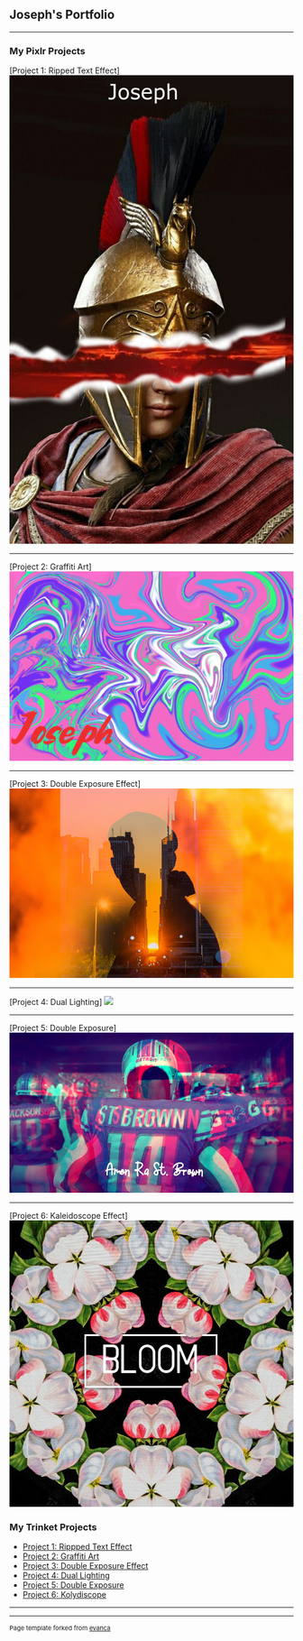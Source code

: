 ## Joseph's Portfolio

---

### My Pixlr Projects 

[Project 1: Ripped Text Effect]
<img src="images/ripped-text-effect.png?raw=true"/>

---
[Project 2: Graffiti Art]
<img src="images/graffiti.png?raw=true"/>

---
[Project 3: Double Exposure Effect]
<img src="images/Double-Exposure-Effect .png?raw=true"/>

---
[Project 4: Dual Lighting]
<img src="images/dual-lighting.jpg?raw=true"/>

---
[Project 5: Double Exposure]
<img src="images/double-exposure.jpg?raw=true"/>

---
[Project 6: Kaleidoscope Effect]
<img src="images/kolydiscop.jpg?raw=true"/>
### My Trinket Projects

- [Project 1: Rippped Text Effect](http://example.com/)
- [Project 2: Graffiti Art](http://example.com/)
- [Project 3: Double Exposure Effect](http://example.com/)
- [Project 4: Dual Lighting](http://example.com/)
- [Project 5: Double Exposure](http://example.com/)
- [Project 6: Kolydiscope](http://example.com/)
---




---
<p style="font-size:11px">Page template forked from <a href="https://github.com/evanca/quick-portfolio">evanca</a></p>
<!-- Remove above link if you don't want to attibute -->
